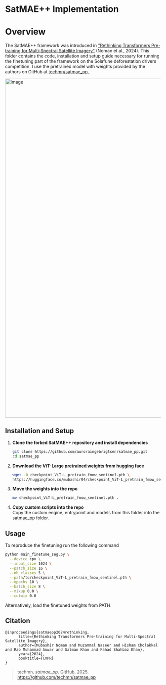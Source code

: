# SatMAE++ Implementation

# Overview

The SatMAE++ framework was introduced in ["Rethinking Transformers Pre-training for Multi-Spectral Satellite Imagery"](https://arxiv.org/abs/2403.05419) (Noman et al., 2024). This folder contains the code, installation and setup guide necessary for running the finetuning part of the framework on the Solafune deforestation drivers competition. I use the pretrained model with weights provided by the authors on GitHub at [techmn/satmae_pp.](https://github.com/techmn/satmae_pp).

<img width="1096" alt="image" src="images/overall_architecture.png">

## Installation and Setup

1. **Clone the forked SatMAE++ repository and install dependencies**

   ```bash
   git clone https://github.com/auroraingebrigtsen/satmae_pp.git
   cd satmae_pp
    ```

2. **Download the ViT-Large [pretrained weights](https://huggingface.co/mubashir04/checkpoint_ViT-L_pretrain_fmow_sentinel) from hugging face**
    ```bash
    wget -O checkpoint_ViT-L_pretrain_fmow_sentinel.pth \
    https://huggingface.co/mubashir04/checkpoint_ViT-L_pretrain_fmow_sentinel/resolve/main/pytorch_model.bin
    ```

3. **Move the weights into the repo**
    ```bash
    mv checkpoint_ViT-L_pretrain_fmow_sentinel.pth .
    ```

4. **Copy custom scripts into the repo**<br>
    Copy the custom engine, entrypoint and models from this folder into the satmae_pp folder.


## Usage
To reproduce the finetuning run the following command

```bash
python main_finetune_seg.py \
  --device cpu \
  --input_size 1024 \
  --patch_size 16 \
  --nb_classes 5 \
  --path/to/checkpoint_ViT-L_pretrain_fmow_sentinel.pth \
  --epochs 10 \
  --batch_size 8 \
  --mixup 0.0 \
  --cutmix 0.0
```

Alternatively, load the finetuned weights from PATH.

## Citation

```
@inproceedings{satmaepp2024rethinking,
      title={Rethinking Transformers Pre-training for Multi-Spectral Satellite Imagery}, 
      author={Mubashir Noman and Muzammal Naseer and Hisham Cholakkal and Rao Muhammad Anwar and Salman Khan and Fahad Shahbaz Khan},
      year={2024},
      booktitle={CVPR}
}
```

> techmn. _satmae_pp_. GitHub. 2025. https://github.com/techmn/satmae_pp
